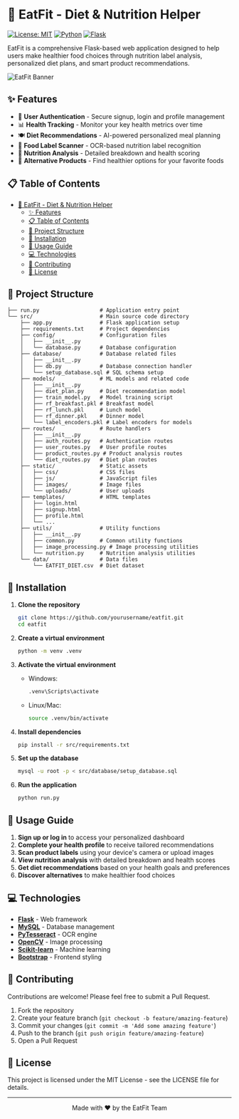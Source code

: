 # 🥗 EatFit - Diet & Nutrition Helper

[![License: MIT](https://img.shields.io/badge/License-MIT-yellow.svg)](https://opensource.org/licenses/MIT)
[![Python](https://img.shields.io/badge/Python-3.7+-blue.svg)](https://www.python.org/)
[![Flask](https://img.shields.io/badge/Flask-2.0+-green.svg)](https://flask.palletsprojects.com/)

EatFit is a comprehensive Flask-based web application designed to help users make healthier food choices through nutrition label analysis, personalized diet plans, and smart product recommendations.

![EatFit Banner](https://via.placeholder.com/800x200?text=EatFit+Diet+and+Nutrition+Helper)

## ✨ Features

- 🔐 **User Authentication** - Secure signup, login and profile management
- 📊 **Health Tracking** - Monitor your key health metrics over time
- 🍽️ **Diet Recommendations** - AI-powered personalized meal planning
- 📱 **Food Label Scanner** - OCR-based nutrition label recognition
- 🧮 **Nutrition Analysis** - Detailed breakdown and health scoring
- 🔄 **Alternative Products** - Find healthier options for your favorite foods

## 📋 Table of Contents

- [🥗 EatFit - Diet \& Nutrition Helper](#-eatfit---diet--nutrition-helper)
  - [✨ Features](#-features)
  - [📋 Table of Contents](#-table-of-contents)
  - [📁 Project Structure](#-project-structure)
  - [🚀 Installation](#-installation)
  - [📖 Usage Guide](#-usage-guide)
  - [💻 Technologies](#-technologies)
  - [🤝 Contributing](#-contributing)
  - [📄 License](#-license)

## 📁 Project Structure

```
├── run.py                   # Application entry point
└── src/                     # Main source code directory
    ├── app.py               # Flask application setup
    ├── requirements.txt     # Project dependencies
    ├── config/              # Configuration files
    │   ├── __init__.py
    │   └── database.py      # Database configuration
    ├── database/            # Database related files
    │   ├── __init__.py
    │   ├── db.py            # Database connection handler
    │   └── setup_database.sql # SQL schema setup
    ├── models/              # ML models and related code
    │   ├── __init__.py
    │   ├── diet_plan.py     # Diet recommendation model
    │   ├── train_model.py   # Model training script
    │   ├── rf_breakfast.pkl # Breakfast model
    │   ├── rf_lunch.pkl     # Lunch model
    │   ├── rf_dinner.pkl    # Dinner model
    │   └── label_encoders.pkl # Label encoders for models
    ├── routes/              # Route handlers
    │   ├── __init__.py
    │   ├── auth_routes.py   # Authentication routes
    │   ├── user_routes.py   # User profile routes
    │   ├── product_routes.py # Product analysis routes
    │   └── diet_routes.py   # Diet plan routes
    ├── static/              # Static assets
    │   ├── css/             # CSS files
    │   ├── js/              # JavaScript files
    │   ├── images/          # Image files
    │   └── uploads/         # User uploads
    ├── templates/           # HTML templates
    │   ├── login.html
    │   ├── signup.html
    │   ├── profile.html
    │   └── ...
    ├── utils/               # Utility functions
    │   ├── __init__.py
    │   ├── common.py        # Common utility functions
    │   ├── image_processing.py # Image processing utilities
    │   └── nutrition.py     # Nutrition analysis utilities
    └── data/                # Data files
        └── EATFIT_DIET.csv  # Diet dataset
```

## 🚀 Installation

1. **Clone the repository**
   ```bash
   git clone https://github.com/yourusername/eatfit.git
   cd eatfit
   ```

2. **Create a virtual environment**
   ```bash
   python -m venv .venv
   ```

3. **Activate the virtual environment**
   - Windows:
     ```bash
     .venv\Scripts\activate
     ```
   - Linux/Mac:
     ```bash
     source .venv/bin/activate
     ```

4. **Install dependencies**
   ```bash
   pip install -r src/requirements.txt
   ```

5. **Set up the database**
   ```bash
   mysql -u root -p < src/database/setup_database.sql
   ```

6. **Run the application**
   ```bash
   python run.py
   ```

## 📖 Usage Guide

1. **Sign up or log in** to access your personalized dashboard
2. **Complete your health profile** to receive tailored recommendations
3. **Scan product labels** using your device's camera or upload images
4. **View nutrition analysis** with detailed breakdown and health scores
5. **Get diet recommendations** based on your health goals and preferences
6. **Discover alternatives** to make healthier food choices

## 💻 Technologies

- **[Flask](https://flask.palletsprojects.com/)** - Web framework
- **[MySQL](https://www.mysql.com/)** - Database management
- **[PyTesseract](https://github.com/madmaze/pytesseract)** - OCR engine
- **[OpenCV](https://opencv.org/)** - Image processing
- **[Scikit-learn](https://scikit-learn.org/)** - Machine learning
- **[Bootstrap](https://getbootstrap.com/)** - Frontend styling

## 🤝 Contributing

Contributions are welcome! Please feel free to submit a Pull Request.

1. Fork the repository
2. Create your feature branch (`git checkout -b feature/amazing-feature`)
3. Commit your changes (`git commit -m 'Add some amazing feature'`)
4. Push to the branch (`git push origin feature/amazing-feature`)
5. Open a Pull Request

## 📄 License

This project is licensed under the MIT License - see the LICENSE file for details.

---

<p align="center">Made with ❤️ by the EatFit Team</p> 